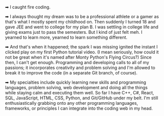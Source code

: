 ➡ I caught fire coding.

➡ I always thought my dream was to be a professional athlete or a gamer as that's what I mostly spent my childhood on. Then suddenly I turned 18 and gave JEE and went to college for my plan B. I was settling in college life and giving exams just to pass the semesters. But I kind of just felt meh. I yearned to learn more, yearned to learn something different.

➡ And that's when it happened; the spark I was missing ignited the instant I clicked play on my first Python tutorial video. (I mean seriously, how could it not be great when it's named after Monty Python's Flying Circus?) Since then, I can't get enough. Programming and developing calls to all of my passions; it incorporates creativity and problem solving and I'm allowed to break it to improve the code (in a separate Git branch, of course).

➡ My specialties include quickly learning new skills and programming languages, problem solving, web development and doing all the things while staying calm and executing them well. So far I have C++, C#, React, SQL, JavaScript, HTML, CSS, Python, and Git/GitHub under my belt. I'm still enthusiastically grabbing onto any other programming languages, frameworks, or principles I can integrate into the coding web in my head.

<!---
aditya2253/aditya2253 is a ✨ special ✨ repository because its `README.md` (this file) appears on your GitHub profile.
You can click the Preview link to take a look at your changes.
--->
